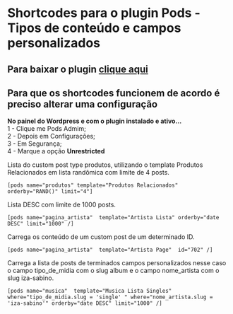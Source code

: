 # Shortcodes para o plugin Pods - Tipos de conteúdo e campos personalizados

## Para baixar o plugin [clique aqui](https://br.wordpress.org/plugins/pods/)

## Para que os shortcodes funcionem de acordo é preciso alterar uma configuração
__No painel do Wordpress e com o plugin instalado e ativo...__  
1 - Clique me Pods Admim;  
2 - Depois em Configurações;  
3 - Em Segurança;  
4 - Marque a opção __Unrestricted__

Lista do custom post type produtos, utilizando o template Produtos Relacionados em lista randômica com limite de 4 posts.  
````
[pods name="produtos" template="Produtos Relacionados" orderby="RAND()" limit="4"]  
````

Lista DESC com limite de 1000 posts.  
`````
[pods name="pagina_artista"  template="Artista Lista" orderby="date DESC" limit="1000" /]  
`````

Carrega os conteúdo de um custom post de um determinado ID.  
`````
[pods name="pagina_artista"  template="Artista Page"  id="702" /]  
`````

Carrega a lista de posts de terminados campos personalizados nesse caso o campo tipo_de_midia com o slug album e o campo nome_artista com o slug iza-sabino.  
`````
[pods name="musica"  template="Musica Lista Singles" where="tipo_de_midia.slug = 'single' " where="nome_artista.slug = 'iza-sabino'" orderby="date DESC" limit="1000" /]
`````
